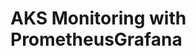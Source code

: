 # AKS Monitoring with PrometheusGrafana                                                                                                                                                                                                                                                                                                                                                                                                                                                                
